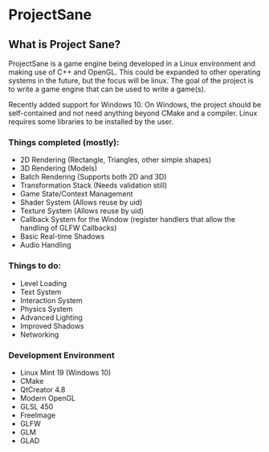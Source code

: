 # ProjectSane

## What is Project Sane?
ProjectSane is a game engine being developed in a Linux environment and making use of C++ and OpenGL. This could be expanded to other operating systems in the future, but the focus will be linux. The goal of the project is to write a game engine that can be used to write a game(s).

Recently added support for Windows 10. On Windows, the project should be self-contained and not need anything beyond CMake and a compiler. Linux requires some libraries to be installed by the user.

### Things completed (mostly):
* 2D Rendering (Rectangle, Triangles, other simple shapes)
* 3D Rendering (Models)
* Batch Rendering (Supports both 2D and 3D)
* Transformation Stack (Needs validation still)
* Game State/Context Management
* Shader System (Allows reuse by uid)
* Texture System (Allows reuse by uid)
* Callback System for the Window (register handlers that allow the handling of GLFW Callbacks)
* Basic Real-time Shadows
* Audio Handling

### Things to do:
* Level Loading
* Text System
* Interaction System
* Physics System
* Advanced Lighting
* Improved Shadows
* Networking

### Development Environment
* Linux Mint 19 (Windows 10)
* CMake
* QtCreator 4.8
* Modern OpenGL
* GLSL 450
* FreeImage
* GLFW
* GLM
* GLAD
